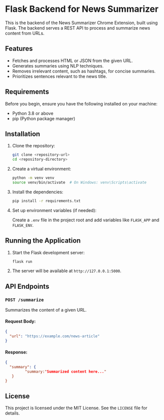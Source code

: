 
# Flask Backend for News Summarizer

This is the backend of the News Summarizer Chrome Extension, built using Flask. The backend serves a REST API to process and summarize news content from URLs.

## Features
- Fetches and processes HTML or JSON from the given URL.
- Generates summaries using NLP techniques.
- Removes irrelevant content, such as hashtags, for concise summaries.
- Prioritizes sentences relevant to the news title.

## Requirements

Before you begin, ensure you have the following installed on your machine:
- Python 3.8 or above
- pip (Python package manager)

## Installation

1. Clone the repository:

   ```bash
   git clone <repository-url>
   cd <repository-directory>
   ```

2. Create a virtual environment:

   ```bash
   python -m venv venv
   source venv/bin/activate  # On Windows: venv\Scripts\activate
   ```

3. Install the dependencies:

   ```bash
   pip install -r requirements.txt
   ```

4. Set up environment variables (if needed):

   Create a `.env` file in the project root and add variables like `FLASK_APP` and `FLASK_ENV`.

## Running the Application

1. Start the Flask development server:

   ```bash
   flask run
   ```

2. The server will be available at `http://127.0.0.1:5000`.

## API Endpoints

### `POST /summarize`
Summarizes the content of a given URL.

#### Request Body:
```json
{
  "url": "https://example.com/news-article"
}
```

#### Response:
```json
{
  "summary": {
         "summary:"Summarized content here..."
   }
}
```

## License

This project is licensed under the MIT License. See the `LICENSE` file for details.
